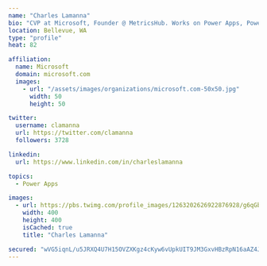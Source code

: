 ```yaml
---
name: "Charles Lamanna"
bio: "CVP at Microsoft, Founder @ MetricsHub. Works on Power Apps, Power Automate, Power Virtual Agent, Common Data Service and Dynamics 365."
location: Bellevue, WA
type: "profile"
heat: 82

affiliation:
  name: Microsoft
  domain: microsoft.com
  images:
    - url: "/assets/images/organizations/microsoft.com-50x50.jpg"
      width: 50
      height: 50

twitter:
  username: clamanna
  url: https://twitter.com/clamanna
  followers: 3728

linkedin:
  url: https://www.linkedin.com/in/charleslamanna

topics:
  - Power Apps

images:
  - url: https://pbs.twimg.com/profile_images/1263202626922876928/g6qGbHZ-_400x400.jpg
    width: 400
    height: 400
    isCached: true
    title: "Charles Lamanna"

secured: "wVG5iqnL/u5JRXQ4U7H15OVZXKgz4cKyw6vUpkUIT9JM3GxvHBzRpN16aAZ4JLQyF5zxVF9xt45Q0mDcwAdwv0A22IA25DzOH0fKLGhqOXgzqTj3Nwsc8usX+00jo5hOc30hOZjrf2/8GgQTKptkXh/l2BBd8fSMaT3a5ZbrodHl4vCKlxqz3++7Fq6XebLL6eW8q4mIHE1Jre11bVtiDGSxiTOigXu/t/M9flhE7La09tOq2OvQ3ubm31OewoufMAbrHp7MF1c+GlMOASYRxTgKS2fHp5DKk/2dsbItMxlhaNAgcCEFcKPjwB8Vr0scjHWVlyMBsZCUQO5rR1Gd3lAITnxTAs6xPdXC2IMuWkZcpRAQaAVoUId9pg5Af70cmfllEd/hvjP/GbbbS21RSfWXccinMpE6JNkSThStp+A=;TwnKjxAgMlyggqU6ja+uKw=="
---
```


